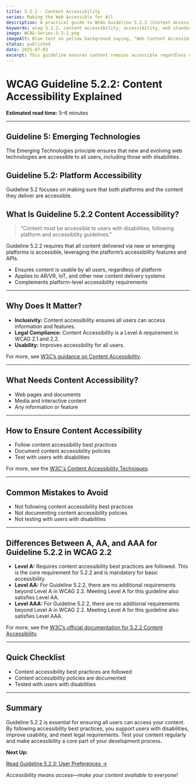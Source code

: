 ```yaml
---
title: 5.2.2 - Content Accessibility
series: Making the Web Accessible for All
description: A practical guide to WCAG Guideline 5.2.2 (Content Accessibility)—what it means, why it matters, and how to ensure your content is accessible to all users.
keywords: wcag 5.2.2, content accessibility, accessibility, web standards, digital inclusion
image: WCAG-Series-5-2-2.png
imageAlt: Blue text on yellow background saying, "Web Content Accessibiilty Guiedlines (WCAG) 5.2.2 Explained, Content Accessibility"
status: published
date: 2025-07-03
excerpt: This guideline ensures content remains accessible regardless of the technology platform used to deliver it.
---
```


# **WCAG Guideline 5.2.2: Content Accessibility Explained**

**Estimated read time:** 5–6 minutes

---

## **Guideline 5: Emerging Technologies**

The Emerging Technologies principle ensures that new and evolving web technologies are accessible to all users, including those with disabilities.

## **Guideline 5.2: Platform Accessibility**

Guideline 5.2 focuses on making sure that both platforms and the content they deliver are accessible.

## **What Is Guideline 5.2.2 Content Accessibility?**

<!-- [Illustration: User accessing content with assistive technology] -->

> "Content must be accessible to users with disabilities, following platform and accessibility guidelines."

Guideline 5.2.2 requires that all content delivered via new or emerging platforms is accessible, leveraging the platform’s accessibility features and APIs.

- Ensures content is usable by all users, regardless of platform
- Applies to AR/VR, IoT, and other new content delivery systems
- Complements platform-level accessibility requirements

---

## **Why Does It Matter?**

<!-- [Infographic: User with screen reader, content icon, and accessibility symbol] -->

- **Inclusivity:** Content accessibility ensures all users can access information and features.
- **Legal Compliance:** Content Accessibility is a Level A requirement in WCAG 2.1 and 2.2.
- **Usability:** Improves accessibility for all users.

For more, see [W3C’s guidance on Content Accessibility](https://www.w3.org/WAI/standards-guidelines/wcag/new-in-22/).

---

## **What Needs Content Accessibility?**

<!-- [Grid: Web pages, documents, media, all with accessibility icons] -->

- Web pages and documents
- Media and interactive content
- Any information or feature

---

## **How to Ensure Content Accessibility**

<!-- [Side-by-side code snippets: Accessible content, inaccessible content]
[Example: Settings panel for content accessibility] -->

- Follow content accessibility best practices
- Document content accessibility policies
- Test with users with disabilities

For more, see the [W3C's Content Accessibility Techniques](https://www.w3.org/WAI/standards-guidelines/wcag/new-in-22/).

---

## **Common Mistakes to Avoid**

<!-- [Do/Don't graphic: Left side with accessible content, right side with inaccessible content] -->

- Not following content accessibility best practices
- Not documenting content accessibility policies
- Not testing with users with disabilities

---

## **Differences Between A, AA, and AAA for Guideline 5.2.2 in WCAG 2.2**

<!-- [Infographic: Three columns labeled A, AA, AAA with example requirements for each] -->

- **Level A:** Requires content accessibility best practices are followed. This is the core requirement for 5.2.2 and is mandatory for basic accessibility.
- **Level AA:** For Guideline 5.2.2, there are no additional requirements beyond Level A in WCAG 2.2. Meeting Level A for this guideline also satisfies Level AA.
- **Level AAA:** For Guideline 5.2.2, there are no additional requirements beyond Level A in WCAG 2.2. Meeting Level A for this guideline also satisfies Level AAA.

For more, see the [W3C’s official documentation for 5.2.2 Content Accessibility](https://www.w3.org/WAI/standards-guidelines/wcag/new-in-22/).

---

## **Quick Checklist**

<!-- [Checklist graphic: Icons for each item (content, accessibility, testing, etc.)] -->

- Content accessibility best practices are followed
- Content accessibility policies are documented
- Tested with users with disabilities

---

## **Summary**

<!-- [Illustration: User accessing accessible content in a web app] -->

Guideline 5.2.2 is essential for ensuring all users can access your content. By following accessibility best practices, you support users with disabilities, improve usability, and meet legal requirements. Test your content regularly and make accessibility a core part of your development process.

**Next Up:**

[Read Guideline 5.2.3: User Preferences →](WCAG-Guideline-5-2-3-User-Preferences-Explained)

*Accessibility means access—make your content available to everyone!*
